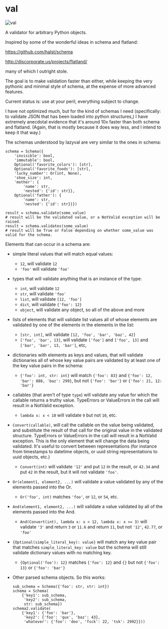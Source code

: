 val
===
![val](http://smartassradio.com/wp-content/gallery/site-images/fat-val-kilmer.jpg)

A validator for arbitrary Python objects.

Inspired by some of the wonderful ideas in schema and flatland: 

https://github.com/halst/schema

http://discorporate.us/projects/flatland/

many of which I outright stole.

The goal is to make validation faster than either, while keeping the very pythonic and minimal style of schema, at the expense of more advanced features.

Current status is: use at your peril, everything subject to change.

I have not optimized much, but for the kind of schemas I need (specifically: to validate JSON that has been loaded into python structures,) I have extremely anecdotal evidence that it's around 10x faster than both schema and flatland. (Again, that is mostly because it does way less, and I intend to keep it that way.)

The schemas understood by lazyval are very similar to the ones in schema:

    schema = Schema({
        'invisible': bool,
        'immutable': bool,
        Optional('favorite_colors'): [str],
        Optional('favorite_foods'): [str],
        'lucky_number': Or(int, None),
        'shoe_size': int,
        'mother': {
            'name': str,
            'nested': {'id': str}},
        Optional('father'): {
            'name': str,
            'nested': {'id': str}}})
    
    result = schema.validate(some_value)
    # result will be the validated value, or a NotValid exception will be raised.
    result = schema.validates(some_value)
    # result will be True or False depending on whether some_value was valid for the schema.

Elements that can occur in a schema are: 

  * simple literal values that will match equal values: 
    * `12`, will validate `12`
    * `'foo'` will validate `'foo'`
  * types that will validate anything that is an instance of the type: 
    * `int`, will validate `12`
    * `str`, will validate `'foo'`
    * `list`, will validate `[12, 'foo']`
    * `dict`, will validate `{'foo': 12}`
    * `object`, will validate any object, so all of the above and more
  * lists of elements that will validate list values all of whose elements are validated by one of the elements in the elements in the list: 
    * `[str, int]`, will validate `[12, 'foo', 'bar', 'baz', 42]`
    * `['foo', 'bar', 13]`, will validate `['foo']` and `['foo', 13]` and `['bar', 'bar', 13, 'bar']`, etc,
  * dictionaries with elements as keys and values, that will validate dictionaries all of whose key value pairs are validated by at least one of the key value pairs in the schema:
    * `{'foo': int, str: int}` will match `{'foo': 83}` and `{'foo': 12, 'bar': 888, 'baz': 299}`, but not `{'foo': 'bar'}` or `{'foo': 21, 12: 'bar'}`
  * callables (that aren't of type `type`) will validate any value for which the callable returns a truthy value. TypeErrors or ValueErrors in the call will result in a NotValid exception.
    * `lambda x: x < 10` will validate `9` but not `10`, etc.
  * `Convert(callable)`, will call the callable on the value being validated, and substitute the result of that call for the original value in the validated structure. TypeErrors or ValueErrors in the call will result in a NotValid exception. This is the only element that will change the data being validated. It's useful to convert between representations (for instance from timestamps to datetime objects, or uuid string representations to uuid objects, etc.)
    * `Convert(int)` will validate `'12'` and put `12` in the result, or `42.34` and put `42` in the result, but it will not validate `'foo'`.  
  * `Or(element1, element2, ...)` will validate a value validated by any of the elements passed into the Or.
    * `Or('foo', int)` matches `'foo'`, or `12`, or `54`, etc. 
  * `And(element1, element2, ...)` will validate a value validated by all of the elements passed into the And.
    * `And(Convert(int), lambda x: x < 12, lambda x: x >= 3)` will validate `'3'` and return `3` or `11.6` and return `11`, but not `'12'`, `42.77`, or `'foo'` 
  * `{Optional(simple_literal_key): value}` will match any key value pair that matches `simple_literal_key: value` but the schema will still validate dictionary values with no matching key.
    * `{Optional('foo'): 12}` matches `{'foo': 12}` and `{}` but not `{'foo': 13}` or `{'foo': 'bar'}`
  * Other parsed schema objects. So this works:

        sub_schema = Schema({'foo': str, str: int})
        schema = Schema(
            {'key1': sub_schema,
             'key2': sub_schema,
             str: sub_schema})
        schema2.validate(
            {'key1': {'foo': 'bar'},
             'key2': {'foo': 'qux', 'baz': 43},
             'whatever': {'foo': 'doo', 'fsck': 22, 'tsk': 2992}}))
